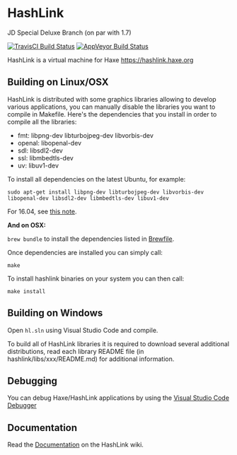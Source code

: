 # HashLink

JD Special Deluxe Branch (on par with 1.7)

[![TravisCI Build Status](https://travis-ci.org/HaxeFoundation/hashlink.svg?branch=master)](https://travis-ci.org/HaxeFoundation/hashlink)
[![AppVeyor Build Status](https://ci.appveyor.com/api/projects/status/github/HaxeFoundation/hashlink?branch=master&svg=true)](https://ci.appveyor.com/project/HaxeFoundation/hashlink)

HashLink is a virtual machine for Haxe https://hashlink.haxe.org


## Building on Linux/OSX

HashLink is distributed with some graphics libraries allowing to develop various applications, you can manually disable the libraries you want to compile in Makefile. Here's the dependencies that you install in order to compile all the libraries:

  * fmt: libpng-dev libturbojpeg-dev libvorbis-dev
  * openal: libopenal-dev
  * sdl: libsdl2-dev
  * ssl: libmbedtls-dev
  * uv: libuv1-dev

To install all dependencies on the latest Ubuntu, for example:

`sudo apt-get install libpng-dev libturbojpeg-dev libvorbis-dev libopenal-dev libsdl2-dev libmbedtls-dev libuv1-dev`

For 16.04, see [this note](https://github.com/HaxeFoundation/hashlink/issues/147).

**And on OSX:**

`brew bundle` to install the dependencies listed in [Brewfile](Brewfile).

Once dependencies are installed you can simply call:

`make`

To install hashlink binaries on your system you can then call:

`make install`

## Building on Windows

Open `hl.sln` using Visual Studio Code and compile.

To build all of HashLink libraries it is required to download several additional distributions, read each library README file (in hashlink/libs/xxx/README.md) for additional information.

## Debugging

You can debug Haxe/HashLink applications by using the [Visual Studio Code Debugger](https://marketplace.visualstudio.com/items?itemName=HaxeFoundation.haxe-hl)

## Documentation

Read the [Documentation](https://github.com/HaxeFoundation/hashlink/wiki) on the HashLink wiki.
